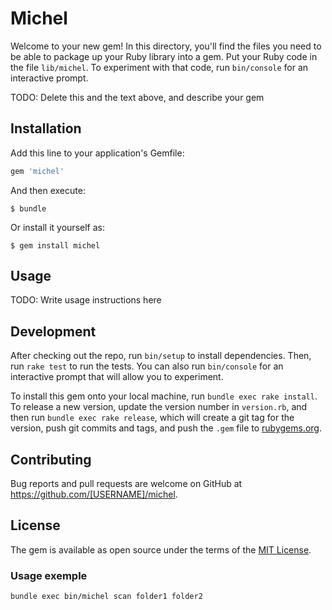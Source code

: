 # Michel

Welcome to your new gem! In this directory, you'll find the files you need to be able to package up your Ruby library into a gem. Put your Ruby code in the file `lib/michel`. To experiment with that code, run `bin/console` for an interactive prompt.

TODO: Delete this and the text above, and describe your gem

## Installation

Add this line to your application's Gemfile:

```ruby
gem 'michel'
```

And then execute:

    $ bundle

Or install it yourself as:

    $ gem install michel

## Usage

TODO: Write usage instructions here

## Development

After checking out the repo, run `bin/setup` to install dependencies. Then, run `rake test` to run the tests. You can also run `bin/console` for an interactive prompt that will allow you to experiment.

To install this gem onto your local machine, run `bundle exec rake install`. To release a new version, update the version number in `version.rb`, and then run `bundle exec rake release`, which will create a git tag for the version, push git commits and tags, and push the `.gem` file to [rubygems.org](https://rubygems.org).

## Contributing

Bug reports and pull requests are welcome on GitHub at https://github.com/[USERNAME]/michel.

## License

The gem is available as open source under the terms of the [MIT License](http://opensource.org/licenses/MIT).

### Usage exemple
```
bundle exec bin/michel scan folder1 folder2
```